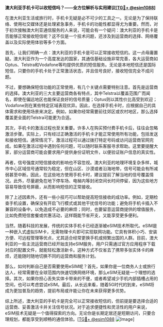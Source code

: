 **澳大利亚手机卡可以收短信吗？——全方位解析与实用建议[[TG💪+ @esim1088](https://t.me/s/esim1088)]**

在澳大利亚生活或旅行时，手机卡无疑是必不可少的工具之一。无论是为了保持联络、使用社交媒体还是处理紧急事务，手机卡的功能性都显得尤为重要。然而，对于初次接触澳大利亚通信服务的人来说，可能会有一个疑问：澳大利亚的手机卡是否能够正常接收短信呢？这不仅是一个技术问题，还涉及到运营商的选择、网络覆盖以及实际使用体验等多个方面。

首先，让我们明确一点：澳大利亚的手机卡是可以正常接收短信的。这一点毋庸置疑。澳大利亚作为一个高度发达的国家，其通信基础设施非常完善，各大运营商如Optus、Telstra和Vodafone等均提供优质的短信服务。无论是本地短信还是国际短信，只要你的手机卡处于正常激活状态，并且信号良好，接收短信完全不成问题。

不过，要想确保短信功能的正常使用，有几个关键点需要特别注意。首先是运营商的选择。澳大利亚的三大主要运营商各有特点，其中Telstra以覆盖范围广而闻名，即使在偏远地区也能保证良好的信号质量；Optus则以其性价比高受到欢迎；Vodafone则在某些特定区域表现优异。因此，在选择手机卡时，应根据自己的具体需求和使用场景来决定。例如，如果你经常需要前往郊区或农村地区，那么选择覆盖更全面的Telstra可能更为合适。

其次，手机卡的激活过程也至关重要。许多人在购买预付费手机卡后，往往会忽略激活步骤。实际上，只有经过正确激活的手机卡才能正常使用所有功能，包括发送和接收短信。通常情况下，激活过程可以通过拨打特定号码或访问运营商官网完成。如果在激活过程中遇到任何问题，可以随时联系客服寻求帮助。这里要提醒大家，部分运营商可能会要求用户提供身份证明文件，以便验证账户信息的真实性。

再者，信号强度对短信接收的影响也不容忽视。澳大利亚的地理环境复杂多样，城市中心区域信号通常较为稳定，但在山区、沙漠或者沿海地带，信号可能会有所减弱甚至中断。因此，在这些地方使用手机卡时，建议提前了解当地的信号覆盖情况。此外，尽量避免在地下停车场、电梯内等封闭空间长时间停留，因为这些地方容易导致信号屏蔽，从而影响短信的正常接收。

除了上述因素外，还有一些小技巧可以帮助提高短信接收的成功率。例如，定期检查手机设置，确保没有开启飞行模式或其他干扰信号的功能；避免将手机卡插入不兼容的设备中，以免造成不必要的麻烦；同时，也要留意运营商提供的增值服务，比如免费短信套餐或优惠活动，这样既能节省开支，又能享受更多便利。

当然，随着科技的发展，传统的实体手机卡已经逐渐被eSIM技术所取代。eSIM是一种嵌入式虚拟SIM卡，无需物理卡片即可实现联网功能。它具有体积小巧、安装方便、可远程管理等优点，尤其适合经常更换手机或频繁出国的人群。目前，澳大利亚的一些主流运营商已经开始支持eSIM服务，用户只需通过官方应用程序下载对应的配置文件，就能轻松激活新卡。这种方式不仅省去了携带多张实体卡的麻烦，还能随时随地切换不同的运营商和服务计划。

那么，如何判断自己是否需要使用eSIM呢？首先，如果你是一位商务人士或旅行达人，经常需要在全球范围内快速切换网络环境，那么eSIM无疑是一个理想的选择。其次，如果你担心丢失实体卡带来的不便，或者希望减少手机内部插槽占用的空间，也可以考虑尝试eSIM。最后，从长远来看，随着5G时代的到来，eSIM将成为更加普及的趋势，提前布局或许能让你在未来获得更多优势。

综上所述，澳大利亚的手机卡是完全可以正常接收短信的，但前提是要选择合适的运营商、妥善激活卡并关注信号状况。对于追求便捷性和灵活性的用户来说，eSIM技术无疑是一个值得探索的方向。无论你是长期定居还是短期访问，只要合理规划，都能享受到顺畅的通信体验。[[TG💪+ @esim1088](https://t.me/s/esim1088) ![Image](https://i.postimg.cc/4NQfJmqS/Snipaste-2025-05-13-00-14-12.png)]